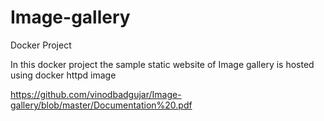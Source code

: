 # Image-gallery

Docker Project 

In this docker project the sample static website of Image gallery is hosted using docker httpd image

https://github.com/vinodbadgujar/Image-gallery/blob/master/Documentation%20.pdf
